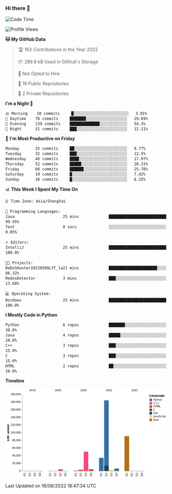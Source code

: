 ### Hi there 👋

<!--START_SECTION:waka-->
![Code Time](http://img.shields.io/badge/Code%20Time-0%20secs-blue)

![Profile Views](http://img.shields.io/badge/Profile%20Views-1-blue)

**🐱 My GitHub Data** 

> 🏆 163 Contributions in the Year 2022
 > 
> 📦 289.8 kB Used in GitHub's Storage 
 > 
> 🚫 Not Opted to Hire
 > 
> 📜 19 Public Repositories 
 > 
> 🔑 2 Private Repositories  
 > 
**I'm a Night 🦉** 

```text
🌞 Morning    10 commits     █░░░░░░░░░░░░░░░░░░░░░░░░   3.91% 
🌆 Daytime    76 commits     ███████░░░░░░░░░░░░░░░░░░   29.69% 
🌃 Evening    139 commits    █████████████░░░░░░░░░░░░   54.3% 
🌙 Night      31 commits     ███░░░░░░░░░░░░░░░░░░░░░░   12.11%

```
📅 **I'm Most Productive on Friday** 

```text
Monday       25 commits     ██░░░░░░░░░░░░░░░░░░░░░░░   9.77% 
Tuesday      32 commits     ███░░░░░░░░░░░░░░░░░░░░░░   12.5% 
Wednesday    46 commits     ████░░░░░░░░░░░░░░░░░░░░░   17.97% 
Thursday     52 commits     █████░░░░░░░░░░░░░░░░░░░░   20.31% 
Friday       66 commits     ██████░░░░░░░░░░░░░░░░░░░   25.78% 
Saturday     19 commits     █░░░░░░░░░░░░░░░░░░░░░░░░   7.42% 
Sunday       16 commits     █░░░░░░░░░░░░░░░░░░░░░░░░   6.25%

```


📊 **This Week I Spent My Time On** 

```text
⌚︎ Time Zone: Asia/Shanghai

💬 Programming Languages: 
Java                     25 mins             █████████████████████████   99.95% 
Text                     0 secs              ░░░░░░░░░░░░░░░░░░░░░░░░░   0.05%

🔥 Editors: 
IntelliJ                 25 mins             █████████████████████████   100.0%

🐱‍💻 Projects: 
ReDoSHunter20220509LYT_la21 mins             █████████████████████░░░░   86.32% 
RedosDetector            3 mins              ███░░░░░░░░░░░░░░░░░░░░░░   13.68%

💻 Operating System: 
Windows                  25 mins             █████████████████████████   100.0%

```

**I Mostly Code in Python** 

```text
Python                   6 repos             ███████░░░░░░░░░░░░░░░░░░   30.0% 
Java                     4 repos             █████░░░░░░░░░░░░░░░░░░░░   20.0% 
C++                      3 repos             ███░░░░░░░░░░░░░░░░░░░░░░   15.0% 
C                        3 repos             ███░░░░░░░░░░░░░░░░░░░░░░   15.0% 
HTML                     2 repos             ██░░░░░░░░░░░░░░░░░░░░░░░   10.0%

```


**Timeline**

![Chart not found](https://raw.githubusercontent.com/SuperMaxine/SuperMaxine/main/charts/bar_graph.png) 


 Last Updated on 16/06/2022 18:47:34 UTC
<!--END_SECTION:waka-->

<!--
**SuperMaxine/SuperMaxine** is a ✨ _special_ ✨ repository because its `README.md` (this file) appears on your GitHub profile.

Here are some ideas to get you started:

- 🔭 I’m currently working on ...
- 🌱 I’m currently learning ...
- 👯 I’m looking to collaborate on ...
- 🤔 I’m looking for help with ...
- 💬 Ask me about ...
- 📫 How to reach me: ...
- 😄 Pronouns: ...
- ⚡ Fun fact: ...
-->

